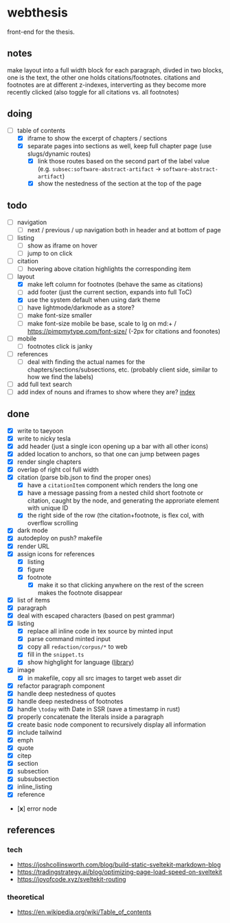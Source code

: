 # webthesis

front-end for the thesis.

## notes

make layout into a full width block for each paragraph, divded in two blocks, one is the text, the other one holds citations/footnotes. citations and footnotes are at different z-indexes, interverting as they become more recently clicked (also toggle for all citations vs. all footnotes)

## doing

- [ ] table of contents
  - [x] iframe to show the excerpt of chapters / sections
  - [x] separate pages into sections as well, keep full chapter page (use slugs/dynamic routes)
    - [x] link those routes based on the second part of the label value (e.g. `subsec:software-abstract-artifact` -> `software-abstract-artifact`)
    - [x] show the nestedness of the section at the top of the page

## todo

- [ ] navigation
  - [ ] next / previous / up navigation both in header and at bottom of page
- [ ] listing
  - [ ] show as iframe on hover
  - [ ] jump to on click
- [ ] citation
  - [ ] hovering above citation highlights the corresponding item
- [ ] layout
  - [x] make left column for footnotes (behave the same as citations)
  - [ ] add footer (just the current section, expands into full ToC)
  - [x] use the system default when using dark theme
  - [ ] have lightmode/darkmode as a store?
  - [ ] make font-size smaller
  - [ ] make font-size mobile be base, scale to lg on md:+ / https://pimpmytype.com/font-size/ (-2px for citations and foonotes)
- [ ] mobile
  - [ ] footnotes click is janky
- [ ] references
  - [ ] deal with finding the actual names for the chapters/sections/subsections, etc. (probably client side, similar to how we find the labels)
- [ ] add full text search
- [ ] add index of nouns and iframes to show where they are? [index](https://en.wikipedia.org/wiki/Index_(publishing))

## done
- [x] write to taeyoon
- [x] write to nicky tesla
- [x] add header (just a single icon opening up a bar with all other icons)
- [x] added location to anchors, so that one can jump between pages
- [x] render single chapters
- [x] overlap of right col full width
- [x] citation (parse bib.json to find the proper ones)
  - [x] have a `citationItem` component which renders the long one
  - [x] have a message passing from a nested child short footnote or citation, caught by the node, and generating the approriate element with unique ID
  - [x] the right side of the row (the citation+footnote, is flex col, with overflow scrolling
- [x] dark mode
- [x] autodeploy on push? makefile
- [x] render URL
- [x] assign icons for references
  - [x] listing
  - [x] figure
  - [x] footnote
    - [x] make it so that clicking anywhere on the rest of the screen makes the footnote disappear
- [x] list of items
- [x] paragraph
- [x] deal with escaped characters (based on pest grammar)
- [x] listing
  - [x] replace all inline code in tex source by minted input
  - [x] parse command minted input
  - [x] copy all `redaction/corpus/*` to web
  - [x] fill in the `snippet.ts`
  - [x] show highglight for language ([library](https://github.com/highlightjs/highlight.js))
- [x] image
  - [x] in makefile, copy all src images to target web asset dir
- [x] refactor paragraph component
- [x] handle deep nestedness of quotes
- [x] handle deep nestedness of footnotes
- [x] handle `\today` with Date in SSR (save a timestamp in rust)
- [x] properly concatenate the literals inside a paragraph
- [x] create basic node component to recursively display all information
- [x] include tailwind
- [x] emph
- [x] quote
- [x] citep
- [x] section
- [x] subsection
- [x] subsubsection
- [x] inline_listing
- [x] reference
- [**x**] error node

## references

### tech

- https://joshcollinsworth.com/blog/build-static-sveltekit-markdown-blog
- https://tradingstrategy.ai/blog/optimizing-page-load-speed-on-sveltekit
- https://joyofcode.xyz/sveltekit-routing

### theoretical

- https://en.wikipedia.org/wiki/Table_of_contents